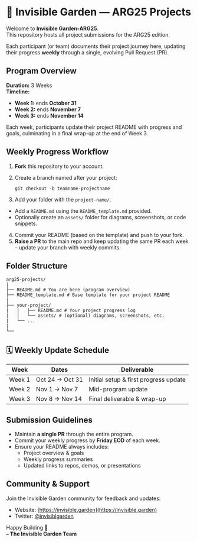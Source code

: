 # 🌿 Invisible Garden — ARG25 Projects

Welcome to **Invisible Garden-ARG25**.  
This repository hosts all project submissions for the ARG25 edition.

Each participant (or team) documents their project journey here, updating their progress **weekly** through a single, evolving Pull Request (PR).


## Program Overview

**Duration:** 3 Weeks  
**Timeline:**
- **Week 1:** ends **October 31**
- **Week 2:** ends **November 7**
- **Week 3:** ends **November 14**

Each week, participants update their project README with progress and goals, culminating in a final wrap-up at the end of Week 3.




##  Weekly Progress Workflow

1. **Fork** this repository to your account.
2. Create a branch named after your project:

   `git checkout -b teamname-projectname`

3. Add your folder with the `project-name/`.
- Add a `README.md` using the `README_template.md` provided.
- Optionally create an `assets/` folder for diagrams, screenshots, or code snippets.
4. Commit your README (based on the template) and push to your fork.
5. **Raise a PR** to the main repo and keep updating the same PR each week – update your branch with weekly commits.

##  Folder Structure

```
arg25-projects/
|
├── README.md # You are here (program overview)
├── README_template.md # Base template for your project README
|
├── your-project/
|   |   ├── README.md # Your project progress log
|   |   └── assets/ # (optional) diagrams, screenshots, etc.
|   └── ...
|
└── 
```



## 🗓️ Weekly Update Schedule

| Week | Dates | Deliverable |
|-------|--------|--------------|
| Week 1 | Oct 24 → Oct 31 | Initial setup & first progress update |
| Week 2 | Nov 1 → Nov 7 | Mid-program update |
| Week 3 | Nov 8 → Nov 14 | Final deliverable & wrap-up |



## Submission Guidelines

- Maintain **a single PR** through the entire program.
- Commit your weekly progress by **Friday EOD** of each week.
- Ensure your README always includes:
  - Project overview & goals
  - Weekly progress summaries
  - Updated links to repos, demos, or presentations


## Community & Support

Join the Invisible Garden community for feedback and updates:
- Website: [https://invisible.garden](https://invisible.garden)
- Twitter: [@invisiblgarden](https://twitter.com/invisiblgarden)





Happy Building 🌿  
**– The Invisible Garden Team**